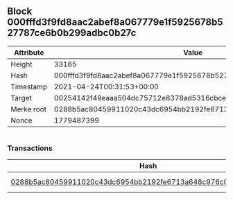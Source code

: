 ## Block 000fffd3f9fd8aac2abef8a067779e1f5925678b527787ce6b0b299adbc0b27c

Attribute | Value
--- | ---
Height | 33165
Hash | 000fffd3f9fd8aac2abef8a067779e1f5925678b527787ce6b0b299adbc0b27c
Timestamp | 2021-04-24T00:31:53+00:00
Target | 00254142f49eaaa504dc75712e8378ad5316cbcead634704b3734b6271167cc4
Merke root | 0288b5ac80459911020c43dc6954bb2192fe6713a648c976c034f50b890cd4af
Nonce | 1779487399

```

```

### Transactions

Hash | Amount
--- | ---
[0288b5ac80459911020c43dc6954bb2192fe6713a648c976c034f50b890cd4af](0288b5ac80459911020c43dc6954bb2192fe6713a648c976c034f50b890cd4af.md) | 10.00000000 SKEPTI 
